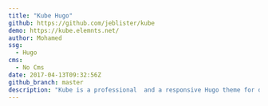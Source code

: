 ```yaml
---
title: "Kube Hugo"
github: https://github.com/jeblister/kube
demo: https://kube.elemnts.net/
author: Mohamed
ssg:
  - Hugo
cms:
  - No Cms
date: 2017-04-13T09:32:56Z
github_branch: master
description: "Kube is a professional  and a responsive Hugo theme for developers and designers that offers a documentation section mixed with a landing page and a blog."
---
```

